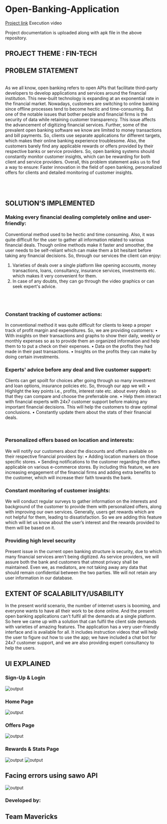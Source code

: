 # Open-Banking-Application

 <a href="https://youtu.be/5wrcifu4faA">Project link</a>  Execution video </br>

 Project documentation is uploaded along with apk file in the above repository.

## PROJECT THEME : FIN-TECH

## PROBLEM STATEMENT
</br>
As we all know, open banking refers to open APIs that facilitate third-party developers to develop applications and services around the financial institution. This new-built technology is expanding at an exponential rate in the financial market. Nowadays, customers are switching to online banking since offline processes tend to become hectic and time-consuming. But one of the notable issues that bother people and financial firms is the security of data while retaining customer transparency. This issue affects the advancement of digitizing financial services.
Further, some of the prevalent open banking software we know are limited to money transactions and bill payments. So, clients use separate applications for different targets, which makes their online banking experience troublesome. Also, the customers barely find any applicable rewards or offers provided by their respective banks or service providers. So, open banking systems should constantly monitor customer insights, which can be rewarding for both client and service providers.
Overall, this problem statement asks us to find a way to ensure: Faster innovation in the field of open banking, personalized offers for clients and detailed monitoring of customer insights.

</br></br>



## SOLUTION’S IMPLEMENTED  </br>
### Making every financial dealing completely online and user-friendly:

Conventional method used to be hectic and time consuming. Also, it was quite difficult for the user to gather all information related to various financial deals. Though online methods make it faster and smoother, the user needs to be self-reliant which can make them a bit hesitant before taking any financial decisions.
So, through our services the client can enjoy:
1.	Varieties of deals over a single platform like opening accounts, money transactions, loans, consultancy, insurance services, investments etc. which makes it very convenient for them.
2.	 In case of any doubts, they can go through the video graphics or  can seek expert's advice.

</br></br>

### Constant tracking of customer actions:
In conventional method it was quite difficult for clients to keep a proper track of profit margin and expenditures.
So, we are providing customers:
•	With insights on their transactions and graphs to show their daily, weekly or monthly expenses so as to provide them an organized information and help them to to put a check on their expenses.
•	Data on the profits they had made in their past transactions. 
•	Insights on the profits they can make by doing certain investments.
</br>

### Experts' advice before any deal and live customer support:
Clients can get spoilt for choices after going through so many investment and loan options, insurance policies etc. So, through our app we will:
•	Highlight the key points i.e., profits, interest rate etc. about every deals so that they can compare and choose the preferrable one.
•	Help them interact with financial experts with 24x7 customer support before making any important financial decisions. This will help the customers to draw optimal conclusions.
•	Constantly update them about the stats of their financial deals.


</br>

### Personalized offers based on location and interests:
We will notify our customers about the discounts and offers available on their respective financial providers by:
•	Adding location markers on those specific stores. 
•	Sending notifications to the customer regarding the offers applicable on various e-commerce stores.
By including this feature, we are increasing engagement of the financial firms and adding extra benefits to the customer, which will increase their faith towards the bank.
</br>

### Constant monitoring of customer insights:

We will conduct regular surveys to gather information on the interests and background of the customer to provide them with personalized offers, along with improving our own services.
Generally, users get rewards which are not helpful for them, leading to dissatisfaction. So we are adding this feature which will let us know about the user’s interest and the rewards provided to them will be based on it.


### Providing high level security
Present issue in the current open banking structure is security, due to which many financial services aren’t being digitized.
As service providers, we will assure both the bank and customers that utmost privacy shall be maintained. Even we, as mediators, are not taking away any data that should remain confidential between the two parties. We will not retain any user information in our database.


## EXTENT OF SCALABILITY/USABILITY

In the present world scenario, the number of internet users is booming, and everyone wants to have all their work to be done online. And the present open banking applications can’t fulfil all the demands at a single platform. 
So here we came up with a solution that can fulfil the client side demands with varieties of amazing features. The application has a very user-friendly interface and is available for all. It includes instruction videos that will help the user to figure out how to use the app; we have included a chat bot for 24x7 customer support, and we are also providing expert consultancy to help the users.


## UI EXPLAINED
### Sign-Up & Login 
<img alt="output"  src="ui5.jpeg" />

### Home Page
<img alt="output"  src="ui1.jpeg" />

### Offers Page
<img alt="output"  src="ui3.jpeg" />

### Rewards & Stats Page
<img alt="output"  src="ui4.jpeg" />
<img alt="output"  src="ui2.jpeg" />

## Facing errors using sawo API

<img alt="output"  src="output1.png" />
<!-- <img alt="output"  src="output2.png" /> -->




### Developed by:

## Team Mavericks

